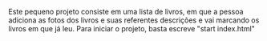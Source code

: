 Este pequeno projeto consiste em uma lista de livros, em que a pessoa adiciona as fotos dos livros e suas referentes descrições e vai marcando os livros em que já leu.
Para iniciar o projeto, basta escreve "start index.html"
